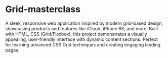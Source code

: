 # Grid-masterclass

A sleek, responsive web application inspired by modern grid-based design, showcasing products and features like iCloud, iPhone 6S, and more. Built with HTML, CSS (Grid/Flexbox), this project demonstrates a visually appealing, user-friendly interface with dynamic content sections. Perfect for learning advanced CSS Grid techniques and creating engaging landing pages.
